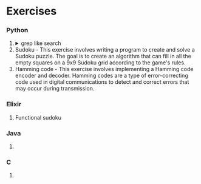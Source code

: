 # Exercises

### Python

1. <details><summary>grep like search</summary><p>This exercise involves creating a script that can search for specific patterns or keywords in a given text file, similar to the Unix "grep" command.</p><details>
3. Sudoku - This exercise involves writing a program to create and solve a Sudoku puzzle. The goal is to create an algorithm that can fill in all the empty squares on a 9x9 Sudoku grid according to the game's rules.
4. Hamming code - This exercise involves implementing a Hamming code encoder and decoder. Hamming codes are a type of error-correcting code used in digital communications to detect and correct errors that may occur during transmission.


### Elixir

1. Functional sudoku


### Java

1.


### C

1.

